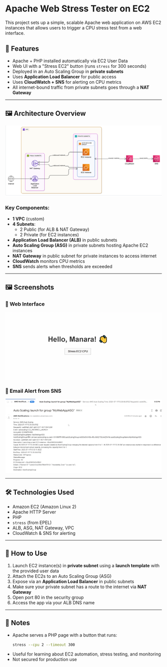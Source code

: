 # Apache Web Stress Tester on EC2

This project sets up a simple, scalable Apache web application on AWS EC2 instances that allows users to trigger a CPU stress test from a web interface.

## 🚀 Features

- Apache + PHP installed automatically via EC2 User Data
- Web UI with a "Stress EC2" button (runs `stress` for 300 seconds)
- Deployed in an Auto Scaling Group in **private subnets**
- Uses **Application Load Balancer** for public access
- Uses **CloudWatch + SNS** for alerting on CPU metrics
- All internet-bound traffic from private subnets goes through a **NAT Gateway**

---

## 🖼️ Architecture Overview

![Architecture Diagram](Screenshots/architecture.png)

### Key Components:

- **1 VPC** (custom)
- **4 Subnets**:
  - 2 Public (for ALB & NAT Gateway)
  - 2 Private (for EC2 instances)
- **Application Load Balancer (ALB)** in public subnets
- **Auto Scaling Group (ASG)** in private subnets hosting Apache EC2 instances
- **NAT Gateway** in public subnet for private instances to access internet
- **CloudWatch** monitors CPU metrics
- **SNS** sends alerts when thresholds are exceeded

---

## 🖼️ Screenshots

### 🔹 Web Interface
![Web UI Screenshot](webapp-screenshot.png)

### 🔹 Email Alert from SNS
![SNS Email Screenshot](sns-email-screenshot.png)
![](sns-email-screenshot2.png)

---

## 🛠️ Technologies Used

- Amazon EC2 (Amazon Linux 2)
- Apache HTTP Server
- PHP
- `stress` (from EPEL)
- ALB, ASG, NAT Gateway, VPC
- CloudWatch & SNS for alerting

---

## 🧪 How to Use

1. Launch EC2 instance(s) in **private subnet** using a **launch template** with the provided user data
2. Attach the EC2s to an Auto Scaling Group (ASG)
3. Expose via an **Application Load Balancer** in public subnets
4. Make sure your private subnet has a route to the internet via **NAT Gateway**
5. Open port 80 in the security group
6. Access the app via your ALB DNS name

---

## 📌 Notes

- Apache serves a PHP page with a button that runs:  
  ```bash
  stress --cpu 2 --timeout 300
  ```
- Useful for learning about EC2 automation, stress testing, and monitoring
- Not secured for production use


